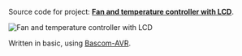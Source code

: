Source code for project: **[Fan and temperature controller with LCD](https://www.uctrl.net/p/158)**.

![Fan and temperature controller with LCD](https://images.uctrl.net/sized/width/md/13/4/413-width-md.jpeg)

Written in basic, using [Bascom-AVR](http://www.mcselec.com/).
